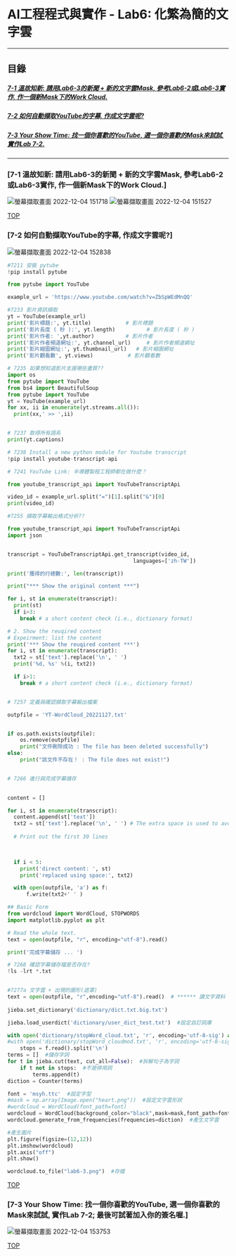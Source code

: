 # AI工程程式與實作 - Lab6: 化繁為簡的文字雲

<a name="000"/>

---
## 目錄
##### [7-1 溫故知新: 請用Lab6-3的新聞 + 新的文字雲Mask, 參考Lab6-2或Lab6-3實作, 作一個新Mask下的Work Cloud.](#001)
##### [7-2 如何自動擷取YouTube的字幕, 作成文字雲呢?](#002)
##### [7-3 Your Show Time: 找一個你喜歡的YouTube, 選一個你喜歡的Mask來試試, 實作Lab 7-2.](#003)
---

<a name="001"/>

### [7-1 溫故知新: 請用Lab6-3的新聞 + 新的文字雲Mask, 參考Lab6-2或Lab6-3實作, 作一個新Mask下的Work Cloud.]
![螢幕擷取畫面 2022-12-04 151718](https://user-images.githubusercontent.com/89327055/205479122-7509ecdb-1840-4161-b96f-acce129fc84f.png)
![螢幕擷取畫面 2022-12-04 151527](https://user-images.githubusercontent.com/89327055/205479077-12c573d8-b725-4bf2-b3b6-fbd9b2c0b797.png)


[TOP](#000)

<a name="002"/>

### [7-2 如何自動擷取YouTube的字幕, 作成文字雲呢?]
![螢幕擷取畫面 2022-12-04 152838](https://user-images.githubusercontent.com/89327055/205479427-cb17c50f-e856-4cad-b645-3e083ad13f96.png)

````python
#7211 安裝 pytube
!pip install pytube

from pytube import YouTube

example_url = 'https://www.youtube.com/watch?v=ZbSpWEdMnQQ'

#7233 影片資訊擷取
yt = YouTube(example_url) 
print('影片標題:', yt.title)           # 影片標題
print('影片長度 ( 秒 ):', yt.length)          # 影片長度 ( 秒 )
print('影片作者: ',yt.author)          # 影片作者
print('影片作者頻道網址:', yt.channel_url)     # 影片作者頻道網址
print('影片縮圖網址:', yt.thumbnail_url)   # 影片縮圖網址
print('影片觀看數', yt.views)           # 影片觀看數

# 7235 如果想知道影片支援哪些畫質??
import os
from pytube import YouTube
from bs4 import BeautifulSoup
from pytube import YouTube
yt = YouTube(example_url)
for xx, ii in enumerate(yt.streams.all()):
  print(xx,' >> ',ii)


# 7237 取得所有語系
print(yt.captions)

# 7238 Install a new python module for Youtube transcript
!pip install youtube-transcript-api

# 7241 YouTube Link: 半導體製程工程師都在做什麼？

from youtube_transcript_api import YouTubeTranscriptApi

video_id = example_url.split("=")[1].split("&")[0]
print(video_id)

#7255 擷取字幕輸出格式分析??

from youtube_transcript_api import YouTubeTranscriptApi
import json 


transcript = YouTubeTranscriptApi.get_transcript(video_id,
										languages=['zh-TW'])

print('獲得的行總數:', len(transcript))

print("*** Show the original content ***")

for i, st in enumerate(transcript): 
  print(st)
  if i>3:
    break # a short content check (i.e., dictionary format)

# 2. Show the reuqired content
# Expeirment: list the content
print('*** Show the reuqired content ***')
for i, st in enumerate(transcript):
  txt2 = st['text'].replace('\n', ' ') 
  print('%d, %s' %(i, txt2))

  if i>1:
    break # a short content check (i.e., dictionary format)


# 7257 定義與確認擷取字幕輸出檔案

outpfile = 'YT-WordCloud_20221127.txt'


if os.path.exists(outpfile):
    os.remove(outpfile)
    print("文件刪除成功 : The file has been deleted successfully")
else:
    print("該文件不存在！ : The file does not exist!")


# 7266 進行與完成字幕儲存

    
content = []

for i, st in enumerate(transcript):
  content.append(st['text'])
  txt2 = st['text'].replace('\n', ' ') # The extra space is used to avoid incoorect new line.
  
  # Print out the first 30 lines
  


  if i < 5:  
    print('direct content: ', st)
    print('replaced using space:', txt2)

  with open(outpfile, 'a') as f:
      f.write(txt2+' ' )

## Basic Form
from wordcloud import WordCloud, STOPWORDS
import matplotlib.pyplot as plt

# Read the whole text.
text = open(outpfile, "r", encoding="utf-8").read()

print('完成字幕儲存 ... ')

# 7268 確認字幕儲存檔是否存在?
!ls -lrt *.txt


#7277a 文字雲 + 出現的圖形(遮罩)
text = open(outpfile, "r",encoding="utf-8").read()  # ****** 讀文字資料 ******
 
jieba.set_dictionary('dictionary/dict.txt.big.txt')

jieba.load_userdict('dictionary/user_dict_test.txt')  #設定自訂詞庫

with open('dictionary/stopWord_cloud.txt', 'r', encoding='utf-8-sig') as f:  #設定停用詞
#with open('dictionary/stopWord_cloudmod.txt', 'r', encoding='utf-8-sig') as f:  #設定停用詞
    stops = f.read().split('\n')   
terms = []  #儲存字詞
for t in jieba.cut(text, cut_all=False):  #拆解句子為字詞
    if t not in stops:  #不是停用詞
        terms.append(t)
diction = Counter(terms)

font = 'msyh.ttc'  #設定字型
#mask = np.array(Image.open("heart.png"))  #設定文字雲形狀 
#wordcloud = WordCloud(font_path=font) 
wordcloud = WordCloud(background_color="black",mask=mask,font_path=font)  #背景顏色預設黑色,改為白色 (white) 
wordcloud.generate_from_frequencies(frequencies=diction)  #產生文字雲

#產生圖片
plt.figure(figsize=(12,12))
plt.imshow(wordcloud)
plt.axis("off")
plt.show()

wordcloud.to_file("lab6-3.png")  #存檔

````



[TOP](#000)


<a name="003"/>

### [7-3 Your Show Time: 找一個你喜歡的YouTube, 選一個你喜歡的Mask來試試, 實作Lab 7-2; 最後可試著加入你的簽名喔.]
![螢幕擷取畫面 2022-12-04 153753](https://user-images.githubusercontent.com/89327055/205479714-be13274f-327c-4360-b7a3-e179c3ddd3f6.png)



[TOP](#000)
